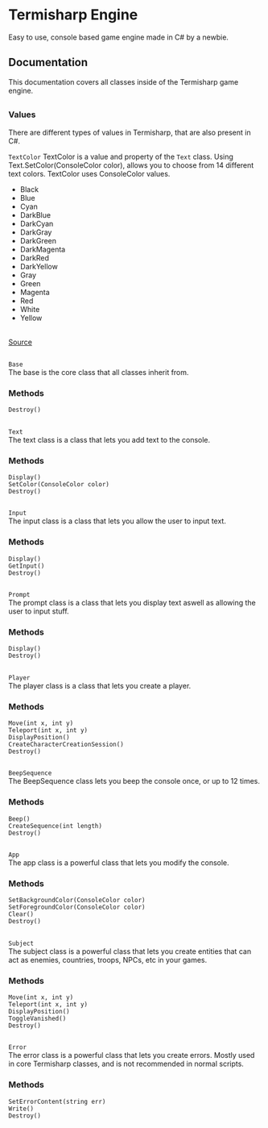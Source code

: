 # Termisharp Engine
Easy to use, console based game engine made in C# by a newbie.

## Documentation
This documentation covers all classes inside of the Termisharp game engine.

##
### Values
There are different types of values in Termisharp, that are also present in C#.

` TextColor `
TextColor is a value and property of the ` Text ` class. Using Text.SetColor(ConsoleColor color), allows you to choose from 14 different text colors. TextColor uses ConsoleColor values.
* Black
* Blue
* Cyan
* DarkBlue
* DarkCyan
* DarkGray
* DarkGreen
* DarkMagenta
* DarkRed
* DarkYellow
* Gray
* Green
* Magenta
* Red
* White
* Yellow

<br>
<a href="https://docs.microsoft.com/en-us/dotnet/api/system.consolecolor?view=net-6.0">Source</a>

##
`Base `
<br>
The base is the core class that all classes inherit from. 

### Methods
` Destroy() `

##
` Text `
<br>
The text class is a class that lets you add text to the console.

### Methods
` Display() `
<br>
` SetColor(ConsoleColor color) `
<br>
` Destroy() `

##
` Input `
<br>
The input class is a class that lets you allow the user to input text.

### Methods
` Display() `
<br>
` GetInput() `
<br>
` Destroy() `

##
` Prompt `
<br>
The prompt class is a class that lets you display text aswell as allowing the user to input stuff.

### Methods
` Display() `
<br>
` Destroy() `

##
` Player `
<br>
The player class is a class that lets you create a player.

### Methods
` Move(int x, int y) `
<br>
` Teleport(int x, int y) `
<br>
` DisplayPosition() `
<br>
` CreateCharacterCreationSession() `
<br>
` Destroy() `

##
` BeepSequence `
<br>
The BeepSequence class lets you beep the console once, or up to 12 times.

### Methods
` Beep() `
<br>
` CreateSequence(int length) `
<br>
` Destroy() `

##
` App `
<br>
The app class is a powerful class that lets you modify the console.

### Methods
` SetBackgroundColor(ConsoleColor color) `
<br>
` SetForegroundColor(ConsoleColor color) `
<br>
` Clear() `
<br>
` Destroy() `

##
` Subject `
<br>
The subject class is a powerful class that lets you create entities that can act as enemies, countries, troops, NPCs, etc in your games.

### Methods
` Move(int x, int y) `
<br>
` Teleport(int x, int y) `
<br>
` DisplayPosition() `
<br>
` ToggleVanished() `
<br>
` Destroy() `

##
` Error `
<br>
The error class is a powerful class that lets you create errors. Mostly used in core Termisharp classes, and is not recommended in normal scripts.

### Methods
` SetErrorContent(string err) `
<br>
` Write() `
<br>
` Destroy() `
